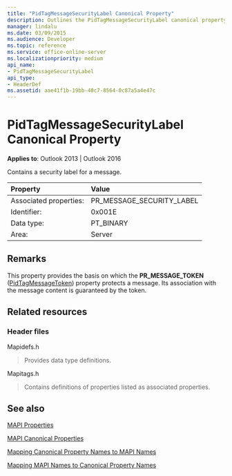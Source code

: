 ```yaml
---
title: "PidTagMessageSecurityLabel Canonical Property"
description: Outlines the PidTagMessageSecurityLabel canonical property, which contains a security label for a message.
manager: lindalu
ms.date: 03/09/2015
ms.audience: Developer
ms.topic: reference
ms.service: office-online-server
ms.localizationpriority: medium
api_name:
- PidTagMessageSecurityLabel
api_type:
- HeaderDef
ms.assetid: aae41f1b-19bb-40c7-8564-0c87a5a4e47c
---
```


# PidTagMessageSecurityLabel Canonical Property

  
  
**Applies to**: Outlook 2013 | Outlook 2016 
  
Contains a security label for a message.
  
|Property|Value|
|:-----|:-----|
|Associated properties:  <br/> |PR_MESSAGE_SECURITY_LABEL  <br/> |
|Identifier:  <br/> |0x001E  <br/> |
|Data type:  <br/> |PT_BINARY  <br/> |
|Area:  <br/> |Server  <br/> |
   
## Remarks

This property provides the basis on which the **PR_MESSAGE_TOKEN** ([PidTagMessageToken](pidtagmessagetoken-canonical-property.md)) property protects a message. Its association with the message content is guaranteed by the token.
  
## Related resources

### Header files

Mapidefs.h
  
> Provides data type definitions.
    
Mapitags.h
  
> Contains definitions of properties listed as associated properties.
    
## See also



[MAPI Properties](mapi-properties.md)
  
[MAPI Canonical Properties](mapi-canonical-properties.md)
  
[Mapping Canonical Property Names to MAPI Names](mapping-canonical-property-names-to-mapi-names.md)
  
[Mapping MAPI Names to Canonical Property Names](mapping-mapi-names-to-canonical-property-names.md)

